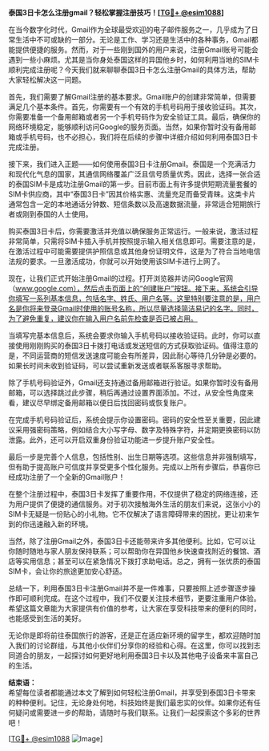 **泰国3日卡怎么注册gmail？轻松掌握注册技巧！[[TG💪+ @esim1088](https://t.me/s/esim1088)]**

在当今数字化时代，Gmail作为全球最受欢迎的电子邮件服务之一，几乎成为了日常生活中不可或缺的一部分。无论是工作、学习还是生活中的各种事务，Gmail都能提供便捷的服务。然而，对于一些刚到国外的用户来说，注册Gmail账号可能会遇到一些小麻烦。尤其是当你身处泰国这样的异国他乡时，如何利用当地的SIM卡顺利完成注册呢？今天我们就来聊聊泰国3日卡怎么注册Gmail的具体方法，帮助大家轻松解决这一问题。

首先，我们需要了解Gmail注册的基本要求。Gmail账户的创建非常简单，但需要满足几个基本条件。首先，你需要有一个有效的手机号码用于接收验证码。其次，你需要准备一个备用邮箱或者另一个手机号码作为安全验证工具。最后，确保你的网络环境稳定，能够顺利访问Google的服务页面。当然，如果你暂时没有备用邮箱或手机号码，也不必担心，我们将在后续的步骤中详细介绍如何利用泰国3日卡完成注册。

接下来，我们进入正题——如何使用泰国3日卡注册Gmail。泰国是一个充满活力和现代化气息的国家，其通信网络覆盖广泛且信号质量优秀。因此，选择一张合适的泰国SIM卡是成功注册Gmail的第一步。目前市面上有许多提供短期流量套餐的SIM卡供应商，其中“泰国3日卡”因其价格实惠、流量充足而备受青睐。这类卡片通常包含一定的本地通话分钟数、短信条数以及高速数据流量，非常适合短期旅行者或刚到泰国的人士使用。

购买泰国3日卡后，你需要激活并充值以确保服务正常运行。一般来说，激活过程非常简单，只需将SIM卡插入手机并按照提示输入相关信息即可。需要注意的是，在激活过程中可能需要提供护照信息或其他身份证明文件，这是为了符合当地电信法规的要求。一旦激活成功，你就可以开始使用该SIM卡进行上网了。

现在，让我们正式开始注册Gmail的过程。打开浏览器并访问Google官网（www.google.com），然后点击页面上的“创建账户”按钮。接下来，系统会引导你填写一系列基本信息，包括名字、姓氏、用户名等。这里特别要注意的是，用户名是你将来登录Gmail时使用的账号名称，所以尽量选择简洁易记的名字。同时，为了避免重复，建议你在输入用户名前先检查是否已被占用。

当填写完基本信息后，系统会要求你输入手机号码以接收验证码。此时，你可以直接使用刚刚购买的泰国3日卡拨打电话或发送短信的方式获取验证码。值得注意的是，不同运营商的短信发送速度可能会有所差异，因此耐心等待几分钟是必要的。如果长时间未收到验证码，可以尝试重新发送或者联系客服寻求帮助。

除了手机号码验证外，Gmail还支持通过备用邮箱进行验证。如果你暂时没有备用邮箱，可以选择跳过此步骤，稍后再通过设置界面添加。不过，从安全性角度来看，建议尽早绑定备用邮箱以便日后找回密码或恢复账户。

在完成手机号码验证后，系统会提示你设置密码。密码的安全性至关重要，因此建议采用强密码策略，例如结合大小写字母、数字及特殊字符，并定期更换密码以防泄露。此外，还可以开启双重身份验证功能进一步提升账户安全性。

最后一步是完善个人信息，包括性别、出生日期等选项。这些信息并非强制填写，但有助于提高账户可信度并享受更多个性化服务。完成以上所有步骤后，恭喜你已经成功注册了一个全新的Gmail账户！

在整个注册过程中，泰国3日卡发挥了重要作用，不仅提供了稳定的网络连接，还为用户提供了便捷的通信服务。对于初次接触海外生活的朋友们来说，这张小小的SIM卡无疑是一份贴心的小礼物。它不仅解决了语言障碍带来的困扰，更让初来乍到的你迅速融入新的环境。

当然，除了注册Gmail之外，泰国3日卡还能带来许多其他便利。比如，它可以让你随时随地与家人朋友保持联系；可以帮助你在异国他乡快速查找附近的餐馆、酒店等实用信息；甚至可以在紧急情况下拨打求助电话。总之，拥有一张优质的泰国SIM卡，会让你的旅途更加安心舒适。

总结一下，利用泰国3日卡注册Gmail并不是一件难事，只要按照上述步骤逐步操作即可顺利完成。在这个过程中，我们不仅要关注技术细节，更要注重用户体验。希望这篇文章能为大家提供有价值的参考，让大家在享受科技带来的便利的同时，也能感受到生活的美好。

无论你是即将前往泰国旅行的游客，还是正在适应新环境的留学生，都欢迎随时加入我们的讨论群组，与其他小伙伴们分享你的经验和心得。在这里，你可以找到志同道合的朋友，一起探讨如何更好地利用泰国3日卡以及其他电子设备来丰富自己的生活。

**结束语：**  
希望每位读者都能通过本文了解到如何轻松注册Gmail，并享受到泰国3日卡带来的种种便利。记住，无论身处何地，科技始终是我们最忠实的伙伴。如果你还有任何疑问或需要进一步的帮助，请随时与我们联系。让我们一起探索这个多彩的世界吧！

[[TG💪+ @esim1088](https://t.me/s/esim1088) ![Image](https://i.postimg.cc/4NQfJmqS/Snipaste-2025-05-13-00-14-12.png)]
